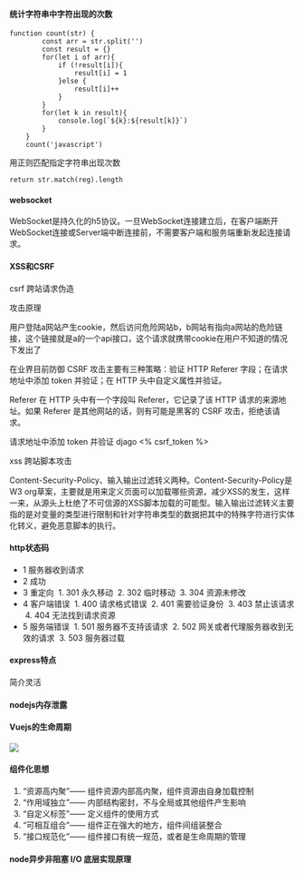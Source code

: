 #### 统计字符串中字符出现的次数
```
function count(str) {
        const arr = str.split('')
        const result = {}
        for(let i of arr){
            if (!result[i]){
                result[i] = 1
            }else {
                result[i]++
            }
        }
        for(let k in result){
            console.log(`${k}:${result[k]}`)
        }
    }
    count('javascript')
```
用正则匹配指定字符串出现次数
```
return str.match(reg).length
```
#### websocket
WebSocket是持久化的h5协议。一旦WebSocket连接建立后，在客户端断开WebSocket连接或Server端中断连接前，不需要客户端和服务端重新发起连接请求。
#### XSS和CSRF
csrf 跨站请求伪造

攻击原理

用户登陆a网站产生cookie，然后访问危险网站b，b网站有指向a网站的危险链接，这个链接就是a的一个api接口，这个请求就携带cookie在用户不知道的情况下发出了

在业界目前防御 CSRF 攻击主要有三种策略：验证 HTTP Referer 字段；在请求地址中添加 token 并验证；在 HTTP 头中自定义属性并验证。

Referer 在 HTTP 头中有一个字段叫 Referer，它记录了该 HTTP 请求的来源地址。如果 Referer 是其他网站的话，则有可能是黑客的 CSRF 攻击，拒绝该请求。

请求地址中添加 token 并验证 djago <% csrf_token %>

xss 跨站脚本攻击

Content-Security-Policy、输入输出过滤转义两种。Content-Security-Policy是W3 org草案，主要就是用来定义页面可以加载哪些资源，减少XSS的发生，这样一来，从源头上杜绝了不可信源的XSS脚本加载的可能型。输入输出过滤转义主要指的是对变量的类型进行限制和针对字符串类型的数据把其中的特殊字符进行实体化转义，避免恶意脚本的执行。
#### http状态码
- 1 服务器收到请求
- 2 成功
- 3 重定向
  1. 301 永久移动
  2. 302 临时移动
  3. 304 资源未修改
- 4 客户端错误
  1. 400 请求格式错误
  2. 401 需要验证身份
  3. 403 禁止该请求
  4. 404 无法找到请求资源
- 5 服务端错误
  1. 501 服务器不支持该请求
  2. 502 网关或者代理服务器收到无效的请求
  3. 503 服务器过载
#### express特点
 简介灵活
#### nodejs内存泄露
#### Vuejs的生命周期
![](https://cn.vuejs.org/images/lifecycle.png)
#### 组件化思想
1. “资源高内聚”—— 组件资源内部高内聚，组件资源由自身加载控制
2. “作用域独立”—— 内部结构密封，不与全局或其他组件产生影响 
3. “自定义标签”—— 定义组件的使用方式
4. “可相互组合”—— 组件正在强大的地方，组件间组装整合
5. “接口规范化”—— 组件接口有统一规范，或者是生命周期的管理
#### node异步非阻塞 I/O 底层实现原理
